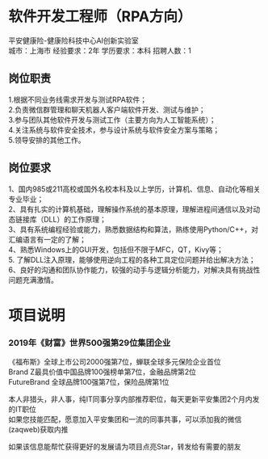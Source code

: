 # 软件开发工程师（RPA方向）
平安健康险-健康险科技中心AI创新实验室  
城市：上海市 经验要求：2年 学历要求：本科  招聘人数：1

## 岗位职责
1.根据不同业务线需求开发与测试RPA软件；   
2.负责微信群管理和聊天机器人客户端软件开发、测试与维护；   
3.参与团队其他软件开发与测试工作（主要方向为人工智能系统）；   
4.关注系统与软件安全技术，参与设计系统与软件安全方案与策略；   
5.领导安排的其他工作。

## 岗位要求
1、国内985或211高校或国外名校本科及以上学历，计算机、信息、自动化等相关专业毕业；    
2、具有扎实的计算机基础，理解操作系统的基本原理，理解进程间通信以及对动态链接库（DLL）的工作原理；    
3、具有系统编程经验或能力，熟悉数据结构和算法，熟练使用Python/C++，对汇编语言有一定的了解；   
4、熟悉Windows上的GUI开发，包括但不限于MFC，QT，Kivy等；   
5. 了解DLL注入原理，能够使用逆向工程的各种工具定位问题并给出解决方法；   
6、良好的沟通和团队协作能力，较强的动手与逻辑分析能力，对解决具有挑战性问题充满激情。

# 项目说明

### 2019年《财富》世界500强第29位集团企业
《福布斯》全球上市公司2000强第7位，蝉联全球多元保险企业首位  
Brand Z最具价值中国品牌100强榜单第7位，金融品牌第2位  
FutureBrand 全球品牌100强第7位，保险品牌第1位

本人非猎头，非人事，纯IT同事分享内部推荐职位，每天更新平安集团2个月内发的IT职位  
如果您技能匹配，愿意加入平安集团和一流的同事共事，可以添加我的微信(zaqweb)获取内推 

如果该信息能帮忙获得更好的发展请为项目点亮Star，转发给有需要的朋友




